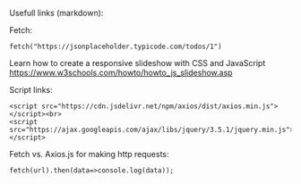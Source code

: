 Usefull links (markdown):

Fetch:
```
fetch("https://jsonplaceholder.typicode.com/todos/1")
```

Learn how to create a responsive slideshow with CSS and JavaScript
https://www.w3schools.com/howto/howto_js_slideshow.asp




Script links:
```
<script src="https://cdn.jsdelivr.net/npm/axios/dist/axios.min.js"></script><br>
<script src="https://ajax.googleapis.com/ajax/libs/jquery/3.5.1/jquery.min.js"></script>
```

Fetch vs. Axios.js for making http requests:

```
fetch(url).then(data=>console.log(data));
```
